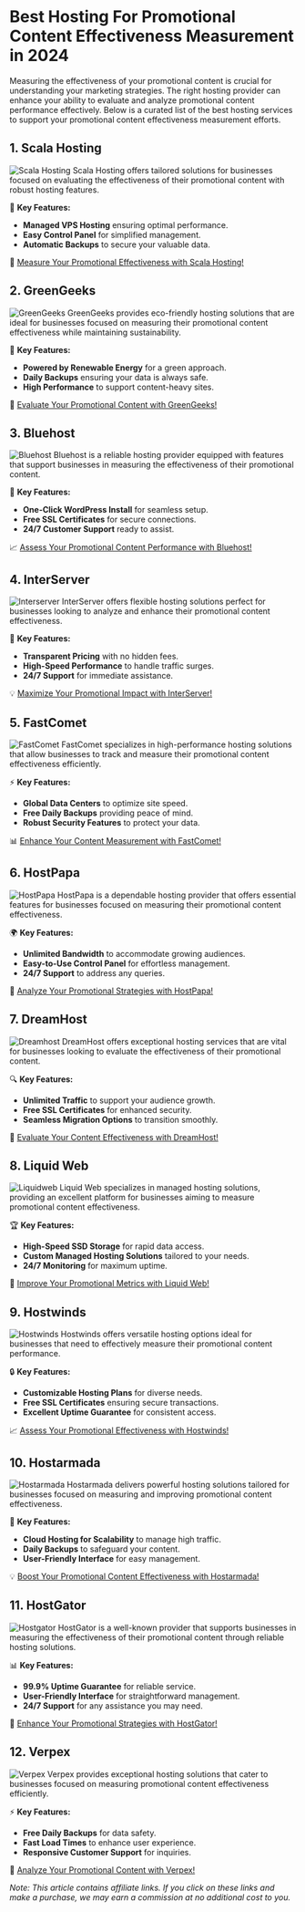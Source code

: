 # Best Hosting For Promotional Content Effectiveness Measurement in 2024

Measuring the effectiveness of your promotional content is crucial for understanding your marketing strategies. The right hosting provider can enhance your ability to evaluate and analyze promotional content performance effectively. Below is a curated list of the best hosting services to support your promotional content effectiveness measurement efforts.

## 1. **Scala Hosting**

![Scala Hosting](https://i.imgur.com/uJ5JIK3.png "Scala Web Hosting")
Scala Hosting offers tailored solutions for businesses focused on evaluating the effectiveness of their promotional content with robust hosting features.

🌟 **Key Features:**
- **Managed VPS Hosting** ensuring optimal performance.
- **Easy Control Panel** for simplified management.
- **Automatic Backups** to secure your valuable data.

🔗 [Measure Your Promotional Effectiveness with Scala Hosting!](https://snipitx.com/scala-jy)

## 2. **GreenGeeks**

![GreenGeeks](https://i.imgur.com/eEwuntu.jpg "GreenGeeks Hosting")
GreenGeeks provides eco-friendly hosting solutions that are ideal for businesses focused on measuring their promotional content effectiveness while maintaining sustainability.

🌿 **Key Features:**
- **Powered by Renewable Energy** for a green approach.
- **Daily Backups** ensuring your data is always safe.
- **High Performance** to support content-heavy sites.

🍃 [Evaluate Your Promotional Content with GreenGeeks!](https://snipitx.com/greengeeks-jy)

## 3. **Bluehost**

![Bluehost](https://i.imgur.com/PasFF9E.jpeg "Bluehost Hosting")
Bluehost is a reliable hosting provider equipped with features that support businesses in measuring the effectiveness of their promotional content.

🚀 **Key Features:**
- **One-Click WordPress Install** for seamless setup.
- **Free SSL Certificates** for secure connections.
- **24/7 Customer Support** ready to assist.

📈 [Assess Your Promotional Content Performance with Bluehost!](https://snipitx.com/bluehost-jy)

## 4. **InterServer**

![Interserver](https://i.imgur.com/OM5dOEW.jpeg "Interserver Hosting")
InterServer offers flexible hosting solutions perfect for businesses looking to analyze and enhance their promotional content effectiveness.

🔑 **Key Features:**
- **Transparent Pricing** with no hidden fees.
- **High-Speed Performance** to handle traffic surges.
- **24/7 Support** for immediate assistance.

💡 [Maximize Your Promotional Impact with InterServer!](https://snipitx.com/interserver-jy)

## 5. **FastComet**

![FastComet](https://i.imgur.com/7qgXuWp.png "FastComet Hosting")
FastComet specializes in high-performance hosting solutions that allow businesses to track and measure their promotional content effectiveness efficiently.

⚡ **Key Features:**
- **Global Data Centers** to optimize site speed.
- **Free Daily Backups** providing peace of mind.
- **Robust Security Features** to protect your data.

📊 [Enhance Your Content Measurement with FastComet!](https://snipitx.com/fastcomet-jy)

## 6. **HostPapa**

![HostPapa](https://i.imgur.com/ouDTkvl.jpeg "HostPapa Hosting")
HostPapa is a dependable hosting provider that offers essential features for businesses focused on measuring their promotional content effectiveness.

🌍 **Key Features:**
- **Unlimited Bandwidth** to accommodate growing audiences.
- **Easy-to-Use Control Panel** for effortless management.
- **24/7 Support** to address any queries.

💼 [Analyze Your Promotional Strategies with HostPapa!](https://snipitx.com/hostpapa-jy)

## 7. **DreamHost**

![Dreamhost](https://i.imgur.com/rXIg8ip.jpeg "Dreamhost Hosting")
DreamHost offers exceptional hosting services that are vital for businesses looking to evaluate the effectiveness of their promotional content.

🔍 **Key Features:**
- **Unlimited Traffic** to support your audience growth.
- **Free SSL Certificates** for enhanced security.
- **Seamless Migration Options** to transition smoothly.

🚀 [Evaluate Your Content Effectiveness with DreamHost!](https://snipitx.com/dreamhost-jy)

## 8. **Liquid Web**

![Liquidweb](https://i.imgur.com/4IvT9SC.jpeg "Liquidweb Hosting")
Liquid Web specializes in managed hosting solutions, providing an excellent platform for businesses aiming to measure promotional content effectiveness.

🏆 **Key Features:**
- **High-Speed SSD Storage** for rapid data access.
- **Custom Managed Hosting Solutions** tailored to your needs.
- **24/7 Monitoring** for maximum uptime.

🔗 [Improve Your Promotional Metrics with Liquid Web!](https://snipitx.com/liquidweb-jy)

## 9. **Hostwinds**

![Hostwinds](https://i.imgur.com/53aSNXx.jpeg "Hostwinds Hosting")
Hostwinds offers versatile hosting options ideal for businesses that need to effectively measure their promotional content performance.

🔒 **Key Features:**
- **Customizable Hosting Plans** for diverse needs.
- **Free SSL Certificates** ensuring secure transactions.
- **Excellent Uptime Guarantee** for consistent access.

📈 [Assess Your Promotional Effectiveness with Hostwinds!](https://snipitx.com/hostwinds-jy)

## 10. **Hostarmada**

![Hostarmada](https://i.imgur.com/KFbdf3o.jpeg "Hostarmada Hosting")
Hostarmada delivers powerful hosting solutions tailored for businesses focused on measuring and improving promotional content effectiveness.

🌟 **Key Features:**
- **Cloud Hosting for Scalability** to manage high traffic.
- **Daily Backups** to safeguard your content.
- **User-Friendly Interface** for easy management.

💡 [Boost Your Promotional Content Effectiveness with Hostarmada!](https://snipitx.com/hostarmada-jy)

## 11. **HostGator**

![Hostgator](https://i.imgur.com/BcVkH57.jpeg "Hostgator Hosting")
HostGator is a well-known provider that supports businesses in measuring the effectiveness of their promotional content through reliable hosting solutions.

📊 **Key Features:**
- **99.9% Uptime Guarantee** for reliable service.
- **User-Friendly Interface** for straightforward management.
- **24/7 Support** for any assistance you may need.

🔗 [Enhance Your Promotional Strategies with HostGator!](https://snipitx.com/hostgator-jy)

## 12. **Verpex**

![Verpex](https://i.imgur.com/6x5LhiS.jpeg "Verpex Hosting")
Verpex provides exceptional hosting solutions that cater to businesses focused on measuring promotional content effectiveness efficiently.

⚡ **Key Features:**
- **Free Daily Backups** for data safety.
- **Fast Load Times** to enhance user experience.
- **Responsive Customer Support** for inquiries.

🚀 [Analyze Your Promotional Content with Verpex!](https://snipitx.com/verpex-jy)

*Note: This article contains affiliate links. If you click on these links and make a purchase, we may earn a commission at no additional cost to you.*
